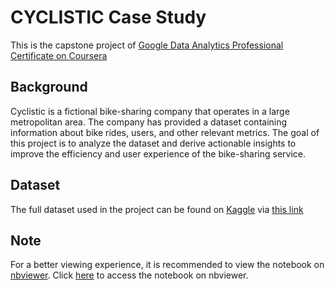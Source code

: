 # CYCLISTIC Case Study 
This is the capstone project of [Google Data Analytics Professional Certificate on Coursera](https://www.coursera.org/learn/google-data-analytics-capstone?specialization=google-data-analytics)
## Background 
Cyclistic is a fictional bike-sharing company that operates in a large metropolitan area. The company has provided a dataset containing information about bike rides, users, and other relevant metrics. The goal of this project is to analyze the dataset and derive actionable insights to improve the efficiency and user experience of the bike-sharing service.

## Dataset
The full dataset used in the project can be found on [Kaggle](kaggle.com) via [this link](https://www.kaggle.com/datasets/evangower/cyclistic-bike-share)

## Note
For a better viewing experience, it is recommended to view the notebook on [nbviewer](https://nbviewer.jupyter.org/). Click [here](https://nbviewer.org/github/skysky229/CYCLISTIC-Case-Study/blob/main/cyclistic.ipynb) to access the notebook on nbviewer.
